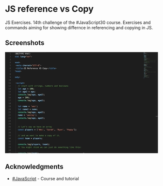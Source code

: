 # JS reference vs Copy

JS Exercises. 14th challenge of the #JavaScript30 course. Exercises and commands aiming for showing differnce in referencing and copying in JS.

## Screenshots
![Screenshot](https://github.com/kmthorsnes/14-object-and-arrays-reference-vs-copy/blob/master/screenshots/gif1.gif?raw=true "Optional title")

## Acknowledgments

* [#JavaScript](https://javascript30.com/) - Course and tutorial